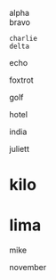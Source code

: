 alpha\
bravo

    charlie
    delta

echo

foxtrot

golf

hotel

india

juliett

# kilo

# lima

mike

november
